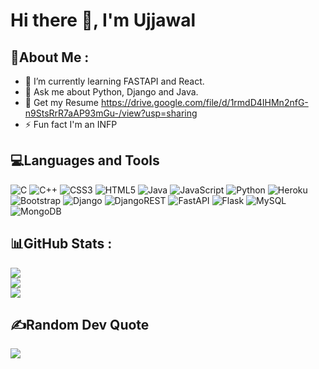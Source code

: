 # Hi there 👋, I'm Ujjawal

## 💫About Me :
- 🌱 I’m currently learning FASTAPI and React.
- 💬 Ask me about Python, Django and Java.
- 📄 Get my Resume https://drive.google.com/file/d/1rmdD4IHMn2nfG-n9StsRrR7aAP93mGu-/view?usp=sharing
- ⚡ Fun fact I'm an INFP
                                                                                                                                 
## 💻Languages and Tools
![C](https://img.shields.io/badge/c-%2300599C.svg?style=for-the-badge&logo=c&logoColor=white) 
![C++](https://img.shields.io/badge/c++-%2300599C.svg?style=for-the-badge&logo=c%2B%2B&logoColor=white) 
![CSS3](https://img.shields.io/badge/css3-%231572B6.svg?style=for-the-badge&logo=css3&logoColor=white) 
![HTML5](https://img.shields.io/badge/html5-%23E34F26.svg?style=for-the-badge&logo=html5&logoColor=white) 
![Java](https://img.shields.io/badge/java-%23ED8B00.svg?style=for-the-badge&logo=java&logoColor=white) 
![JavaScript](https://img.shields.io/badge/javascript-%23323330.svg?style=for-the-badge&logo=javascript&logoColor=%23F7DF1E) 
![Python](https://img.shields.io/badge/python-3670A0?style=for-the-badge&logo=python&logoColor=ffdd54) 
![Heroku](https://img.shields.io/badge/heroku-%23430098.svg?style=for-the-badge&logo=heroku&logoColor=white) 
![Bootstrap](https://img.shields.io/badge/bootstrap-%23563D7C.svg?style=for-the-badge&logo=bootstrap&logoColor=white) 
![Django](https://img.shields.io/badge/django-%23092E20.svg?style=for-the-badge&logo=django&logoColor=white) 
![DjangoREST](https://img.shields.io/badge/DJANGO-REST-ff1709?style=for-the-badge&logo=django&logoColor=white&color=ff1709&labelColor=gray)
![FastAPI](https://img.shields.io/badge/FastAPI-005571?style=for-the-badge&logo=fastapi) 
![Flask](https://img.shields.io/badge/flask-%23000.svg?style=for-the-badge&logo=flask&logoColor=white) 
![MySQL](https://img.shields.io/badge/mysql-%2300f.svg?style=for-the-badge&logo=mysql&logoColor=white) 
![MongoDB](https://img.shields.io/badge/MongoDB-%234ea94b.svg?style=for-the-badge&logo=mongodb&logoColor=white)

## 📊GitHub Stats :
![](https://github-readme-stats.vercel.app/api?username=ujjawal0911&theme=radical&hide_border=false&include_all_commits=true&count_private=false)<br/>
![](https://github-readme-streak-stats.herokuapp.com/?user=ujjawal0911&theme=radical&hide_border=false)<br/>
![](https://github-readme-stats.vercel.app/api/top-langs/?username=ujjawal0911&theme=radical&hide_border=false&include_all_commits=true&count_private=false&layout=compact)

## ✍️Random Dev Quote
![](https://quotes-github-readme.vercel.app/api?type=horizontal&theme=radical)
                                                                                                                                 

